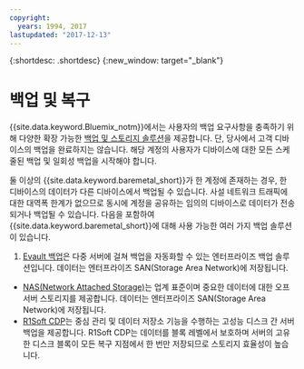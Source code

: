 ```yaml
---
copyright:
  years: 1994, 2017
lastupdated: "2017-12-13"
---
```


{:shortdesc: .shortdesc}
{:new_window: target="_blank"}


# 백업 및 복구

{{site.data.keyword.Bluemix_notm}}에서는 사용자의 백업 요구사항을 충족하기 위해 다양한 확장 가능한 [백업 및 스토리지 솔루션](https://www.softlayer.com/cloud-storage)을 제공합니다. 단, 당사에서 고객 디바이스의 백업을 완료하지는 않습니다. 해당 계정의 사용자가 디바이스에 대한 모든 스케줄된 백업 및 일회성 백업을 시작해야 합니다.

둘 이상의 {{site.data.keyword.baremetal_short}}가 한 계정에 존재하는 경우, 한 디바이스의 데이터가 다른 디바이스에서 백업될 수 있습니다. 사설 네트워크 트래픽에 대한 대역폭 한계가 없으므로 동시에 계정을 공유하는 임의의 디바이스로 데이터가 전송되거나 백업될 수 있습니다.
다음을 포함하여 {{site.data.keyword.baremetal_short}}에 대해 사용 가능한 여러 가지 백업 솔루션이 있습니다.

1. [Evault 백업](/infrastructure/backup/index.html)은 다중 서버에 걸쳐 백업을 자동화할 수 있는 엔터프라이즈 백업 솔루션입니다. 데이터는 엔터프라이즈 SAN(Storage Area Network)에 저장됩니다.
* [NAS(Network Attached Storage)](/infrastructure/network-attached-storage/nas.html)는 업계 표준이며 중요한 데이터에 대한 오프서버 스토리지를 제공합니다. 데이터는 엔터프라이즈 SAN(Storage Area Network)에 저장됩니다.
* [R1Soft CDP](/infrastructure/backup/r1soft.html)는 중심 관리 및 데이터 저장소 기능을 수행하는 고성능 디스크 간 서버 백업을 제공합니다. R1Soft CDP는 데이터를 블록 레벨에서 보호하며 서버의 고유한 디스크 블록이 모든 복구 지점에서 한 번만 저장되므로 스토리지 효율성이 높습니다.

